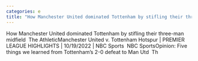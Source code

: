 ```yaml
---
categories: e
title: "How Manchester United dominated Tottenham by stifling their threeman midfield  The Athletic"
---
```

How Manchester United dominated Tottenham by stifling their three-man midfield&nbsp;&nbsp;The AthleticManchester United v. Tottenham Hotspur | PREMIER LEAGUE HIGHLIGHTS | 10/19/2022 | NBC Sports&nbsp;&nbsp;NBC SportsOpinion: Five things we learned from Tottenham’s 2-0 defeat to Man Utd&nbsp;&nbsp;Th